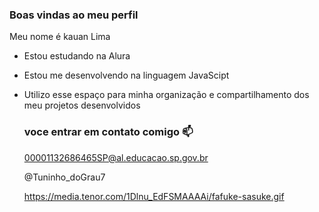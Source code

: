 ### Boas vindas ao meu perfil

Meu nome é kauan Lima 

- Estou estudando na Alura
- Estou me desenvolvendo na linguagem JavaScipt
- Utilizo esse espaço para minha organização e compartilhamento dos meu projetos desenvolvidos

  ### voce entrar em contato comigo 📫

  00001132686465SP@al.educacao.sp.gov.br

  @Tuninho_doGrau7


    https://media.tenor.com/1Dlnu_EdFSMAAAAi/fafuke-sasuke.gif
